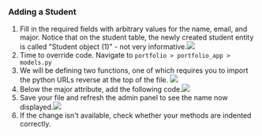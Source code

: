 ### Adding a Student


1. Fill in the required fields with arbitrary values for the name, email, and major. Notice that on the student table, the newly created student entity is called "Student object (1)" - not very informative.**![](https://lh7-us.googleusercontent.com/eovivP2YJDslzaysh8Vs6-VZpcmj7i3VTkAHhvd9mAJ8CE7pxS6GM4lGRPEBc51pV4vEKfGGDk04Co5C2fbz3PjfgKX5ffztGtm2jTE-KC_7FDL7IGJDtSsuljr_tRpx2NXGChFoxD8F)**
2. Time to override code. Navigate to `portfolio > portfolio_app > models.py`
3. We will be defining two functions, one of which requires you to import the python URLs reverse at the top of the file. **![](https://lh7-us.googleusercontent.com/q-0ky1MBJqGa3S8JZ6mTeqY7nl1_E6bbIPQjeDf4wZGKdZH1pJkJxFJ6vl0Pt3h-wPIrCVZ_m1IjFrRpZUcKCVsPeV0xu6G2a21SEq7L__RiCzu9ra3KXSDCGOJbFI_Xbdrbd8MhZOEp)**
4. Below the major attribute, add the following code.**![](https://lh7-us.googleusercontent.com/nk32g9CFBNuKg2XTjtOb7fxI3Q-g7qaz2S_WdjAZNLmiXvp_Zxvya9hy--hWWhFt3_1ss1J9KtnVxkJOpkcoyz4pQLF7W47lYV4-wKqkaV2qyQsufRHFqTIqxqzU00PuZQPvhcHzm3OT)**
5. Save your file and refresh the admin panel to see the name now displayed.**![](https://lh7-us.googleusercontent.com/PxrVzkmoTcNFRZuthG0Py6sk1RqHW-D2iyePg0aj5hK-_ac_R2SY9SiLNjtoKZNzgSAt4IcvWe6_x7RzH25h7elii78bJKEYJ3OmERnvt2Pz2GL4YlgbX5mRzC8NTPZ_VbfXwG503A9D)**
6. If the change isn't available, check whether your methods are indented correctly.